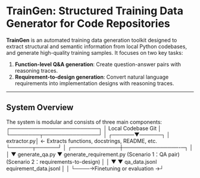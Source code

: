 # TrainGen: Structured Training Data Generator for Code Repositories

**TrainGen** is an automated training data generation toolkit designed to extract structural and semantic information from local Python codebases, and generate high-quality training samples. It focuses on two key tasks:

1. **Function-level Q&A generation**: Create question-answer pairs with reasoning traces.
2. **Requirement-to-design generation**: Convert natural language requirements into implementation designs with reasoning traces.

---

## System Overview

The system is modular and consists of three main components:
        ┌────────────────────────┐
        │    Local Codebase Git  │
        └────────┬───────────────┘
                 │
          ┌──────▼──────┐
          │ extractor.py│  ← Extracts functions, docstrings, README, etc.
          └──────┬──────┘
                 │
   ┌─────────────┼───────────────-─┐
   │                               │
▼ generate_qa.py           ▼ generate_requirement.py
(Scenario 1：QA pair)       (Scenario 2：requirements-to-design)
   │                               │
   ▼                               ▼
 qa_data.jsonl           equirement_data.jsonl
   │                               │
   └────→Finetuning or evaluation →┘

